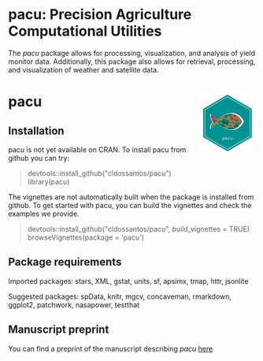 # pacu: Precision Agriculture Computational Utilities

The *pacu* package allows for processing, visualization, and analysis of yield monitor data. Additionally, this package also allows for retrieval, processing, and visualization of weather and satellite data.

# pacu <img src="man/figures/logo.png" align="right" height="120" alt="" />

## Installation

pacu is not yet available on CRAN. To install pacu from github you can try:

> devtools::install_github("cldossantos/pacu")\
> library(pacu)

The vignettes are not automatically built when the package is installed from github. To get started with pacu, you can build the vignettes and check the examples we provide.

> devtools::install_github("cldossantos/pacu", build_vignettes = TRUE)\
> browseVignettes(package = 'pacu')

## Package requirements

Imported packages: stars, XML, gstat, units, sf, apsimx, tmap, httr, jsonlite

Suggested packages: spData, knitr, mgcv, concaveman, rmarkdown, ggplot2, patchwork, nasapower, testthat

## Manuscript preprint

You can find a preprint of the manuscript describing *pacu* [here](http://ssrn.com/abstract=4946676)
